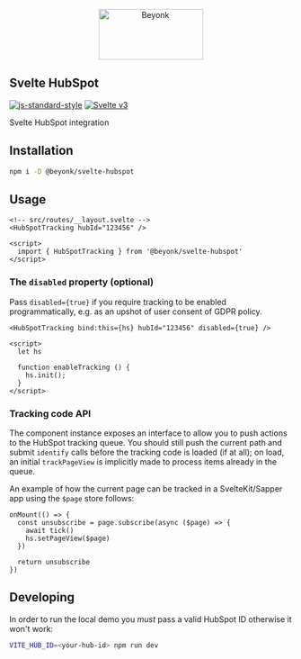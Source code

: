 <p align="center">
  <img width="186" height="90" src="https://user-images.githubusercontent.com/218949/44782765-377e7c80-ab80-11e8-9dd8-fce0e37c235b.png" alt="Beyonk" />
</p>

## Svelte HubSpot

[![js-standard-style](https://img.shields.io/badge/code%20style-standard-brightgreen.svg)](http://standardjs.com) [![Svelte v3](https://img.shields.io/badge/svelte-v3-blueviolet.svg)](https://svelte.dev)

Svelte HubSpot integration

## Installation

```sh
npm i -D @beyonk/svelte-hubspot
```

## Usage

```svelte
<!-- src/routes/__layout.svelte -->
<HubSpotTracking hubId="123456" />

<script>
  import { HubSpotTracking } from '@beyonk/svelte-hubspot'
</script>
```

### The `disabled` property (optional)

Pass `disabled={true}` if you require tracking to be enabled programmatically, e.g. as an upshot of user consent of GDPR policy.

```svelte
<HubSpotTracking bind:this={hs} hubId="123456" disabled={true} />

<script>
  let hs

  function enableTracking () {
    hs.init();
  }
</script>
```

### Tracking code API

The component instance exposes an interface to allow you to push actions to the HubSpot tracking queue. You should still push the current path and submit `identify` calls before the tracking code is loaded (if at all); on load, an initial `trackPageView` is implicitly made to process items already in the queue.

An example of how the current page can be tracked in a SvelteKit/Sapper app using the `$page` store follows:

```svelte
onMount(() => {
  const unsubscribe = page.subscribe(async ($page) => {
    await tick()
    hs.setPageView($page)
  })

  return unsubscribe
})
```

## Developing

In order to run the local demo you *must* pass a valid HubSpot ID otherwise it won't work:

```sh
VITE_HUB_ID=<your-hub-id> npm run dev
```
